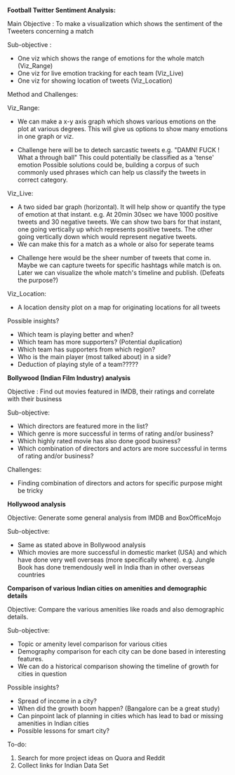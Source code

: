 **Football Twitter Sentiment Analysis:**

Main Objective : To make a visualization which shows the sentiment of the Tweeters concerning a match

Sub-objective :
 * One viz which shows the range of emotions for the whole match (Viz_Range)
 * One viz for live emotion tracking for each team (Viz_Live)
 * One viz for showing location of tweets (Viz_Location)

Method and Challenges:

Viz_Range:
 * We can make a x-y axis graph which shows various emotions on the plot at various degrees. 
   This will give us options to show many emotions in one graph or viz. 
 - Challenge here will be to detech sarcastic tweets
   e.g. "DAMN! FUCK ! What a through ball" This could potentially be classified as a 'tense' emotion
   Possible solutions could be, building a corpus of such commonly used phrases which can help us classify the tweets in correct category.

Viz_Live:
 * A two sided bar graph (horizontal). It will help show or quantify the type of emotion at that instant.
   e.g. At 20min 30sec we have 1000 positive tweets and 30 negative tweets. 
   We can show two bars for that instant, one going vertically up which represents positive tweets.
   The other going vertically down which would represent negative tweets.
 * We can make this for a match as a whole or also for seperate teams
 - Challenge here would be the sheer number of tweets that come in. 
   Maybe we can capture tweets for specific hashtags while match is on. 
   Later we can visualize the whole match's timeline and publish. (Defeats the purpose?)

Viz_Location:
 * A location density plot on a map for originating locations for all tweets

Possible insights?
 * Which team is playing better and when?
 * Which team has more supporters? (Potential duplication)
 * Which team has supporters from which region?
 * Who is the main player (most talked about) in a side?
 * Deduction of playing style of a team?????


**Bollywood (Indian Film Industry) analysis**

Objective : Find out movies featured in IMDB, their ratings and correlate with their business

Sub-objective:
* Which directors are featured more in the list?
* Which genre is more successful in terms of rating and/or business?
* Which highly rated movie has also done good business?
* Which combination of directors and actors are more successful in terms of rating and/or business?

Challenges:
- Finding combination of directors and actors for specific purpose might be tricky

**Hollywood analysis**

Objective: Generate some general analysis from IMDB and BoxOfficeMojo

Sub-objective:
* Same as stated above in Bollywood analysis
* Which movies are more successful in domestic market (USA) and which have done very well overseas (more specifically where).
 e.g. Jungle Book has done tremendously well in India than in other overseas countries


**Comparison of various Indian cities on amenities and demographic details**

Objective: Compare the various amenities like roads and also demographic details.

Sub-objective:
* Topic or amenity level comparison for various cities
* Demography comparison for each city can be done based in interesting features.
* We can do a historical comparison showing the timeline of growth for cities in question

Possible insights?
* Spread of income in a city?
* When did the growth boom happen? (Bangalore can be a great study)
* Can pinpoint lack of planning in cities which has lead to bad or missing amenities in Indian cities
* Possible lessons for smart city?


To-do:
1. Search for more project ideas on Quora and Reddit
2. Collect links for Indian Data Set

